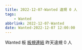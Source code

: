 ```yaml
---
title: 2022-12-07-Wanted 違規 0 人
tags:
    - Wanted
abbrlink: 2022-12-07-Wanted
date: Wanted-2022-12-07 12:00:00
---
```

Wanted 板 [板規連結](https://www.ptt.cc/bbs/Wanted/M.1608829773.A.D3B.html)
昨天違規 0 人
